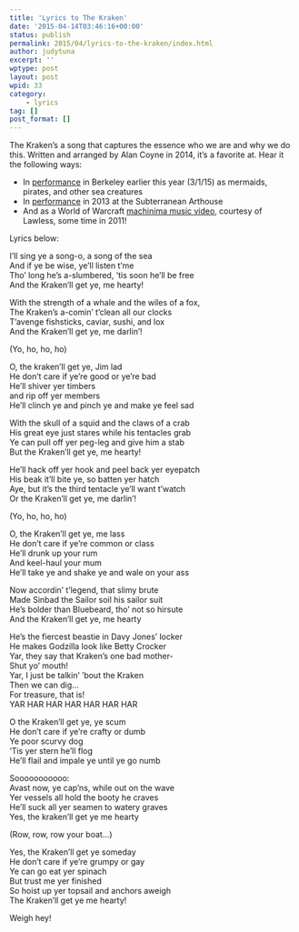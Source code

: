 ```yaml
---
title: 'Lyrics to The Kraken'
date: '2015-04-14T03:46:16+00:00'
status: publish
permalink: 2015/04/lyrics-to-the-kraken/index.html
author: judytuna
excerpt: ''
wptype: post
layout: post
wpid: 33
category:
    - lyrics
tag: []
post_format: []
---
```

The Kraken’s a song that captures the essence who we are and why we do this. Written and arranged by Alan Coyne in 2014, it’s a favorite at. Hear it the following ways:

- In [performance](https://www.youtube.com/watch?v=13fKUoCiaDk) in Berkeley earlier this year (3/1/15) as mermaids, pirates, and other sea creatures
- In [performance](https://www.youtube.com/watch?v=yJjSqegoTrs) in 2013 at the Subterranean Arthouse
- And as a World of Warcraft [machinima music video](https://www.youtube.com/watch?v=vmBBOEhAwk0), courtesy of Lawless, some time in 2011!

Lyrics below:

I’ll sing ye a song-o, a song of the sea  
And if ye be wise, ye’ll listen t’me  
Tho’ long he’s a-slumbered, ’tis soon he’ll be free  
And the Kraken’ll get ye, me hearty!

With the strength of a whale and the wiles of a fox,  
The Kraken’s a-comin’ t’clean all our clocks  
T’avenge fishsticks, caviar, sushi, and lox  
And the Kraken’ll get ye, me darlin’!

(Yo, ho, ho, ho)

O, the kraken’ll get ye, Jim lad  
He don’t care if ye’re good or ye’re bad  
He’ll shiver yer timbers  
and rip off yer members  
He’ll clinch ye and pinch ye and make ye feel sad

With the skull of a squid and the claws of a crab  
His great eye just stares while his tentacles grab  
Ye can pull off yer peg-leg and give him a stab  
But the Kraken’ll get ye, me hearty!

He’ll hack off yer hook and peel back yer eyepatch  
His beak it’ll bite ye, so batten yer hatch  
Aye, but it’s the third tentacle ye’ll want t’watch  
Or the Kraken’ll get ye, me darlin’!

(Yo, ho, ho, ho)

O, the Kraken’ll get ye, me lass  
He don’t care if ye’re common or class  
He’ll drunk up your rum  
And keel-haul your mum  
He’ll take ye and shake ye and wale on your ass

Now accordin’ t’legend, that slimy brute  
Made Sinbad the Sailor soil his sailor suit  
He’s bolder than Bluebeard, tho’ not so hirsute  
And the Kraken’ll get ye, me hearty

He’s the fiercest beastie in Davy Jones’ locker  
He makes Godzilla look like Betty Crocker  
Yar, they say that Kraken’s one bad mother-  
Shut yo’ mouth!  
Yar, I just be talkin’ ’bout the Kraken  
Then we can dig…  
For treasure, that is!  
YAR HAR HAR HAR HAR HAR HAR

O the Kraken’ll get ye, ye scum  
He don’t care if ye’re crafty or dumb  
Ye poor scurvy dog  
‘Tis yer stern he’ll flog  
He’ll flail and impale ye until ye go numb

Sooooooooooo:  
Avast now, ye cap’ns, while out on the wave  
Yer vessels all hold the booty he craves  
He’ll suck all yer seamen to watery graves  
Yes, the kraken’ll get ye me hearty

(Row, row, row your boat…)

Yes, the Kraken’ll get ye someday  
He don’t care if ye’re grumpy or gay  
Ye can go eat yer spinach  
But trust me yer finished  
So hoist up yer topsail and anchors aweigh  
The Kraken’ll get ye me hearty!

Weigh hey!